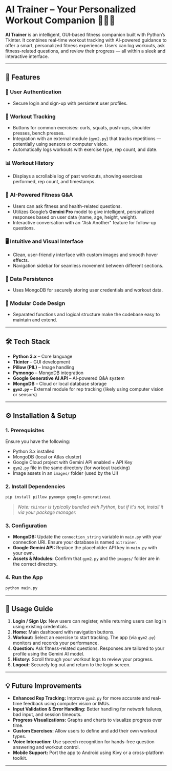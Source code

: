 

# AI Trainer – Your Personalized Workout Companion 🏋️‍♂️🤖

**AI Trainer** is an intelligent, GUI-based fitness companion built with Python’s Tkinter. It combines real-time workout tracking with AI-powered guidance to offer a smart, personalized fitness experience. Users can log workouts, ask fitness-related questions, and review their progress — all within a sleek and interactive interface.

---

## 🚀 Features

### 🔐 User Authentication
- Secure login and sign-up with persistent user profiles.

### 💪 Workout Tracking
- Buttons for common exercises: curls, squats, push-ups, shoulder presses, bench presses.
- Integration with an external module (`gym2.py`) that tracks repetitions — potentially using sensors or computer vision.
- Automatically logs workouts with exercise type, rep count, and date.

### 📊 Workout History
- Displays a scrollable log of past workouts, showing exercises performed, rep count, and timestamps.

### 🧠 AI-Powered Fitness Q&A
- Users can ask fitness and health-related questions.
- Utilizes Google’s **Gemini Pro** model to give intelligent, personalized responses based on user data (name, age, height, weight).
- Interactive conversation with an "Ask Another" feature for follow-up questions.

### 🖥️ Intuitive and Visual Interface
- Clean, user-friendly interface with custom images and smooth hover effects.
- Navigation sidebar for seamless movement between different sections.

### 💾 Data Persistence
- Uses MongoDB for securely storing user credentials and workout data.

### 🧩 Modular Code Design
- Separated functions and logical structure make the codebase easy to maintain and extend.

---

## 🛠️ Tech Stack

- **Python 3.x** – Core language
- **Tkinter** – GUI development
- **Pillow (PIL)** – Image handling
- **Pymongo** – MongoDB integration
- **Google Generative AI API** – AI-powered Q&A system
- **MongoDB** – Cloud or local database storage
- **`gym2.py`** – External module for rep tracking (likely using computer vision or sensors)

---

## ⚙️ Installation & Setup

### 1. Prerequisites
Ensure you have the following:
- Python 3.x installed
- MongoDB (local or Atlas cluster)
- Google Cloud project with Gemini API enabled + API Key
- `gym2.py` file in the same directory (for workout tracking)
- Image assets in an `images/` folder (used by the UI)

### 2. Install Dependencies
```bash
pip install pillow pymongo google-generativeai
```

> _Note: `tkinter` is typically bundled with Python, but if it's not, install it via your package manager._

### 3. Configuration
- **MongoDB:** Update the `connection_string` variable in `main.py` with your connection URI. Ensure your database is named `aitrainer`.
- **Google Gemini API:** Replace the placeholder API key in `main.py` with your own.
- **Assets & Modules:** Confirm that `gym2.py` and the `images/` folder are in the correct directory.

### 4. Run the App
```bash
python main.py
```

---

## 🧭 Usage Guide

1. **Login / Sign Up:** New users can register, while returning users can log in using existing credentials.
2. **Home:** Main dashboard with navigation buttons.
3. **Workout:** Select an exercise to start tracking. The app (via `gym2.py`) monitors and records your performance.
4. **Question:** Ask fitness-related questions. Responses are tailored to your profile using the Gemini AI model.
5. **History:** Scroll through your workout logs to review your progress.
6. **Logout:** Securely log out and return to the login screen.

---

## 💡 Future Improvements

- **Enhanced Rep Tracking:** Improve `gym2.py` for more accurate and real-time feedback using computer vision or IMUs.
- **Input Validation & Error Handling:** Better handling for network failures, bad input, and session timeouts.
- **Progress Visualizations:** Graphs and charts to visualize progress over time.
- **Custom Exercises:** Allow users to define and add their own workout types.
- **Voice Interaction:** Use speech recognition for hands-free question answering and workout control.
- **Mobile Support:** Port the app to Android using Kivy or a cross-platform toolkit.

---

